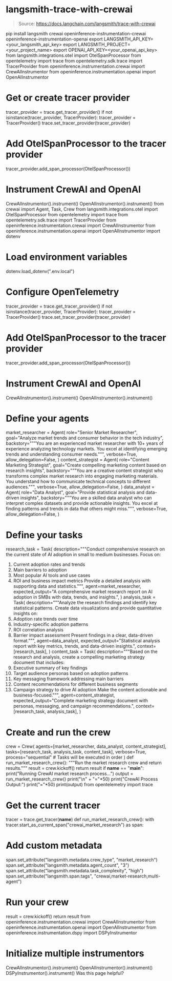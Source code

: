 # langsmith-trace-with-crewai

> Source: https://docs.langchain.com/langsmith/trace-with-crewai

pip install langsmith crewai openinference-instrumentation-crewai openinference-instrumentation-openai
export LANGSMITH_API_KEY=<your_langsmith_api_key>
export LANGSMITH_PROJECT=<your_project_name>
export OPENAI_API_KEY=<your_openai_api_key>
from langsmith.integrations.otel import OtelSpanProcessor
from opentelemetry import trace
from opentelemetry.sdk.trace import TracerProvider
from openinference.instrumentation.crewai import CrewAIInstrumentor
from openinference.instrumentation.openai import OpenAIInstrumentor
# Get or create tracer provider
tracer_provider = trace.get_tracer_provider()
if not isinstance(tracer_provider, TracerProvider):
tracer_provider = TracerProvider()
trace.set_tracer_provider(tracer_provider)
# Add OtelSpanProcessor to the tracer provider
tracer_provider.add_span_processor(OtelSpanProcessor())
# Instrument CrewAI and OpenAI
CrewAIInstrumentor().instrument()
OpenAIInstrumentor().instrument()
from crewai import Agent, Task, Crew
from langsmith.integrations.otel import OtelSpanProcessor
from opentelemetry import trace
from opentelemetry.sdk.trace import TracerProvider
from openinference.instrumentation.crewai import CrewAIInstrumentor
from openinference.instrumentation.openai import OpenAIInstrumentor
import dotenv
# Load environment variables
dotenv.load_dotenv(".env.local")
# Configure OpenTelemetry
tracer_provider = trace.get_tracer_provider()
if not isinstance(tracer_provider, TracerProvider):
tracer_provider = TracerProvider()
trace.set_tracer_provider(tracer_provider)
# Add OtelSpanProcessor to the tracer provider
tracer_provider.add_span_processor(OtelSpanProcessor())
# Instrument CrewAI and OpenAI
CrewAIInstrumentor().instrument()
OpenAIInstrumentor().instrument()
# Define your agents
market_researcher = Agent(
role="Senior Market Researcher",
goal="Analyze market trends and consumer behavior in the tech industry",
backstory="""You are an experienced market researcher with 10+ years of experience
analyzing technology markets. You excel at identifying emerging trends and
understanding consumer needs.""",
verbose=True,
allow_delegation=False,
)
content_strategist = Agent(
role="Content Marketing Strategist",
goal="Create compelling marketing content based on research insights",
backstory="""You are a creative content strategist who transforms complex market
research into engaging marketing materials. You understand how to communicate
technical concepts to different audiences.""",
verbose=True,
allow_delegation=False,
)
data_analyst = Agent(
role="Data Analyst",
goal="Provide statistical analysis and data-driven insights",
backstory="""You are a skilled data analyst who can interpret complex datasets
and provide actionable insights. You excel at finding patterns and trends
in data that others might miss.""",
verbose=True,
allow_delegation=False,
)
# Define your tasks
research_task = Task(
description="""Conduct comprehensive research on the current state of AI adoption
in small to medium businesses. Focus on:
1. Current adoption rates and trends
2. Main barriers to adoption
3. Most popular AI tools and use cases
4. ROI and business impact metrics
Provide a detailed analysis with supporting data and statistics.""",
agent=market_researcher,
expected_output="A comprehensive market research report on AI adoption in SMBs with data, trends, and insights.",
)
analysis_task = Task(
description="""Analyze the research findings and identify key statistical patterns.
Create data visualizations and provide quantitative insights on:
1. Adoption rate trends over time
2. Industry-specific adoption patterns
3. ROI correlation analysis
4. Barrier impact assessment
Present findings in a clear, data-driven format.""",
agent=data_analyst,
expected_output="Statistical analysis report with key metrics, trends, and data-driven insights.",
context=[research_task],
)
content_task = Task(
description="""Based on the research and analysis, create a compelling marketing
strategy document that includes:
1. Executive summary of key findings
2. Target audience personas based on adoption patterns
3. Key messaging framework addressing main barriers
4. Content recommendations for different business segments
5. Campaign strategy to drive AI adoption
Make the content actionable and business-focused.""",
agent=content_strategist,
expected_output="Complete marketing strategy document with personas, messaging, and campaign recommendations.",
context=[research_task, analysis_task],
)
# Create and run the crew
crew = Crew(
agents=[market_researcher, data_analyst, content_strategist],
tasks=[research_task, analysis_task, content_task],
verbose=True,
process="sequential" # Tasks will be executed in order
)
def run_market_research_crew():
"""Run the market research crew and return results."""
result = crew.kickoff()
return result
if __name__ == "__main__":
print("Running CrewAI market research process...")
output = run_market_research_crew()
print("\n" + "="*50)
print("CrewAI Process Output:")
print("="*50)
print(output)
from opentelemetry import trace
# Get the current tracer
tracer = trace.get_tracer(__name__)
def run_market_research_crew():
with tracer.start_as_current_span("crewai_market_research") as span:
# Add custom metadata
span.set_attribute("langsmith.metadata.crew_type", "market_research")
span.set_attribute("langsmith.metadata.agent_count", "3")
span.set_attribute("langsmith.metadata.task_complexity", "high")
span.set_attribute("langsmith.span.tags", "crewai,market-research,multi-agent")
# Run your crew
result = crew.kickoff()
return result
from openinference.instrumentation.crewai import CrewAIInstrumentor
from openinference.instrumentation.openai import OpenAIInstrumentor
from openinference.instrumentation.dspy import DSPyInstrumentor
# Initialize multiple instrumentors
CrewAIInstrumentor().instrument()
OpenAIInstrumentor().instrument()
DSPyInstrumentor().instrument()
Was this page helpful?